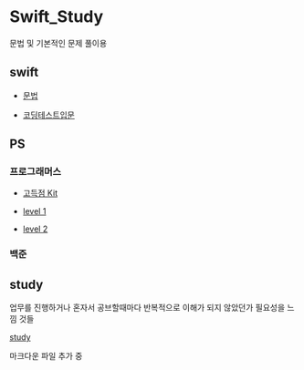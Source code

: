 # Swift_Study

문법 및 기본적인 문제 풀이용
<br/>

## swift

- [문법](https://github.com/BOLTB0X/Swift_Study/tree/main/simpleGrammar)
  <br/>

- [코딩테스트입문](https://github.com/BOLTB0X/Swift_Study/tree/main/코딩테스트입문)
  <br/>

## PS

### 프로그래머스

- [고득점 Kit](https://github.com/BOLTB0X/Swift_Study/tree/main/고득점%20kit)
  <br/>

- [level 1](https://github.com/BOLTB0X/Swift_Study/tree/main/Level%201)
  <br/>

- [level 2](https://github.com/BOLTB0X/Swift_Study/tree/main/Level%202)
  <br/>

### 백준

## study

업무를 진행하거나 혼자서 공브할때마다 반복적으로 이해가 되지 않았던가 필요성을 느낌 것들
<br/>

[study](https://github.com/BOLTB0X/Swift_Study/tree/main/study)
<br/>

마크다운 파일 추가 중
